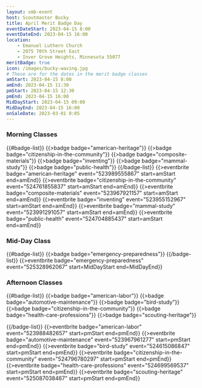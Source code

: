 ```yaml
---
layout: smb-event
host: Scoutmaster Bucky
title: April Merit Badge Day
eventDateStart: 2023-04-15 8:00
eventDateEnd: 2023-04-15 16:00
location:
    - Emanuel Luthern Church
    - 2075 70th Street East
    - Inver Grove Heights, Minnesota 55077
meritBadge: true
icon: /images/bucky-waving.jpg
# These are for the dates in the merit badge classes
amStart: 2023-04-15 8:00
amEnd: 2023-04-15 11:30
pmStart: 2023-04-15 12:30
pmEnd: 2023-04-15 16:00
MidDayStart: 2023-04-15 09:00
MidDayEnd: 2023-04-15 16:00
onSaleDate: 2023-03-01 0:05
---
```

### Morning Classes

{{#badge-list}}
{{>badge badge="american-heritage"}}
{{>badge badge="citizenship-in-the-community"}}
{{>badge badge="composite-materials"}}
{{>badge badge="inventing"}}
{{>badge badge="mammal-study"}}
{{>badge badge="public-health"}}
{{/badge-list}}
{{>eventbrite badge="american-heritage" event="523989555867" start=amStart end=amEnd}}
{{>eventbrite badge="citizenship-in-the-community" event="524761855837" start=amStart end=amEnd}}
{{>eventbrite badge="composite-materials" event="523967921157" start=amStart end=amEnd}}
{{>eventbrite badge="inventing" event="523955152967" start=amStart end=amEnd}}
{{>eventbrite badge="mammal-study" event="523991291057" start=amStart end=amEnd}}
{{>eventbrite badge="public-health" event="524704885437" start=amStart end=amEnd}}

### Mid-Day Class

{{#badge-list}}
{{>badge badge="emergency-preparedness"}}
{{/badge-list}}
{{>eventbrite badge="emergency-preparedness" event="525328962067" start=MidDayStart end=MidDayEnd}}

### Afternoon Classes

{{#badge-list}}
{{>badge badge="american-labor"}}
{{>badge badge="automotive-maintenance"}}
{{>badge badge="bird-study"}}
{{>badge badge="citizenship-in-the-community"}}
{{>badge badge="health-care-professions"}}
{{>badge badge="scouting-heritage"}}

{{/badge-list}}
{{>eventbrite badge="american-labor" event="523988482657" start=pmStart end=pmEnd}}
{{>eventbrite badge="automotive-maintenance" event="523967961277" start=pmStart end=pmEnd}}
{{>eventbrite badge="bird-study" event="524615086847" start=pmStart end=pmEnd}}
{{>eventbrite badge="citizenship-in-the-community" event="524796780297" start=pmStart end=pmEnd}}
{{>eventbrite badge="health-care-professions" event="524699569537" start=pmStart end=pmEnd}}
{{>eventbrite badge="scouting-heritage" event="525087038467" start=pmStart end=pmEnd}}

